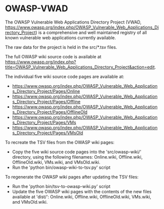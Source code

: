 OWASP-VWAD
==========

The OWASP Vulnerable Web Applications Directory Project (VWAD, https://www.owasp.org/index.php/OWASP_Vulnerable_Web_Applications_Directory_Project) is a comprehensive and well maintained registry of all known vulnerable web applications currently available.

The raw data for the project is held in the src/*.tsv files.

The full OWASP wiki source code is available at https://www.owasp.org/index.php?title=OWASP_Vulnerable_Web_Applications_Directory_Project&action=edit.

The individual five wiki source code pages are available at:
- https://www.owasp.org/index.php/OWASP_Vulnerable_Web_Applications_Directory_Project/Pages/Online 
- https://www.owasp.org/index.php/OWASP_Vulnerable_Web_Applications_Directory_Project/Pages/Offline
- https://www.owasp.org/index.php/OWASP_Vulnerable_Web_Applications_Directory_Project/Pages/OfflineOld
- https://www.owasp.org/index.php/OWASP_Vulnerable_Web_Applications_Directory_Project/Pages/VMs
- https://www.owasp.org/index.php/OWASP_Vulnerable_Web_Applications_Directory_Project/Pages/VMsOld

To recreate the TSV files from the OWASP wiki pages:
* Copy the five wiki source code pages into the 'src/owasp-wiki/' directory, using the following filenames: Online.wiki, Offline.wiki, OfflineOld.wiki, VMs.wiki, and VMsOld.wiki.
* Run the 'python bin/owasp-wiki-to-tsv.py' script

To regenerate the OWASP wiki pages after updating the TSV files:
* Run the 'python bin/tsv-to-owasp-wiki.py' script
* Update the five OWASP wiki pages with the contents of the new files available at 'dist/': Online.wiki, Offline.wiki, OfflineOld.wiki, VMs.wiki, and VMsOld.wiki.

